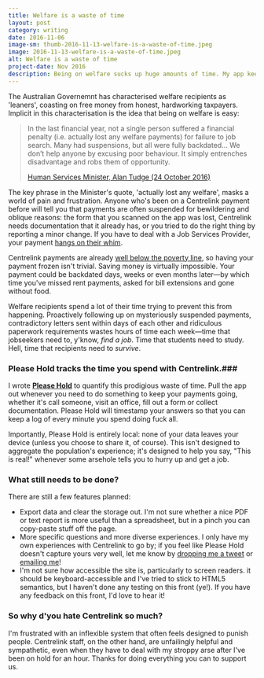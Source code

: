 ```yaml
---
title: Welfare is a waste of time
layout: post
category: writing
date: 2016-11-06
image-sm: thumb-2016-11-13-welfare-is-a-waste-of-time.jpeg
image: 2016-11-13-welfare-is-a-waste-of-time.jpeg
alt: Welfare is a waste of time
project-date: Nov 2016
description: Being on welfare sucks up huge amounts of time. My app keeps track of it all.
---
```

The Australian Governemnt has characterised welfare recipients as 'leaners', coasting on free money from honest, hardworking taxpayers. Implicit in this characterisation is the idea that being on welfare is easy:

> In the last financial year, not a single person suffered a financial penalty (i.e. actually lost any welfare payments) for failure to job search.  Many had suspensions, but all were fully backdated... We don’t help anyone by excusing poor behaviour. It simply entrenches disadvantage and robs them of opportunity.
>
> [Human Services Minister, Alan Tudge (24 October 2016)](http://alantudge.com.au/Media/Speeches/tabid/72/articleType/ArticleView/articleId/940/language/en-US/Speech--Welfare-Reform--Reducing-dependency-and-setting-higher-expectations.aspx)

The key phrase in the Minister's quote, 'actually lost any welfare', masks a world of pain and frustration. Anyone who's been on a Centrelink payment before will tell you that payments are often suspended for bewildering and oblique reasons: the form that you scanned on the app was lost, Centrelink needs documentation that it already has, or you tried to do the right thing by reporting a minor change. If you have to deal with a Job Services Provider, your payment [hangs on their whim](https://newmatilda.com/2016/11/05/turns-out-being-in-hospital-doesnt-excuse-you-from-work-for-the-dole/).

Centrelink payments are already [well below the poverty line](http://www.bca.com.au/publications/submission-to-the-senate-inquiry-into-the-adequacy-of-the-allowance-payment-system-for-jobseekers-and-others), so having your payment frozen isn't trivial. Saving money is virtually impossible. Your payment could be backdated days, weeks or even months later—by which time you've missed rent payments, asked for bill extensions and gone without food.

Welfare recipients spend a lot of their time trying to prevent this from happening. Proactively following up on mysteriously suspended payments, contradictory letters sent within days of each other and ridiculous paperwork requirements wastes hours of time each week—time that jobseekers need to, y'know, _find a job_. Time that students need to study. Hell, time that recipients need to _survive_.

### Please Hold tracks the time you spend with Centrelink.###

I wrote [**Please Hold**](http://rensa.co/please-hold) to quantify this prodigious waste of time. Pull the app out whenever you need to do something to keep your payments going, whether it's call someone, visit an office, fill out a form or collect documentation. Please Hold will timestamp your answers so that you can keep a log of every minute you spend doing fuck all.

Importantly, Please Hold is entirely local: none of your data leaves your device (unless you choose to share it, of course). This isn't designed to aggregate the population's experience; it's designed to help you say, "This is real!" whenever some arsehole tells you to hurry up and get a job.

### What still needs to be done?

There are still a few features planned:
-  Export data and clear the storage out. I'm not sure whether a nice PDF or text report is more useful than a spreadsheet, but in a pinch you can copy-paste stuff off the page.
- More specific questions and more diverse experiences. I only have my own experiences with Centrelink to go by; if you feel like Please Hold doesn't capture yours very well, let me know by [dropping me a tweet](http://twitter.com/rensa_co) or [emailing me](mailto:me@rensa.co)!
- I'm not sure how accessible the site is, particularly to screen readers. it should be keyboard-accessible and I've tried to stick to HTML5 semantics, but I haven't done any testing on this front (ye!). If you have any feedback on this front, I'd love to hear it! 

### So why d'you hate Centrelink so much? ###

I'm frustrated with an inflexible system that often feels designed to punish people. Centrelink staff, on the other hand, are unfailingly helpful and sympathetic, even when they have to deal with my stroppy arse after I've been on hold for an hour. Thanks for doing everything you can to support us.
